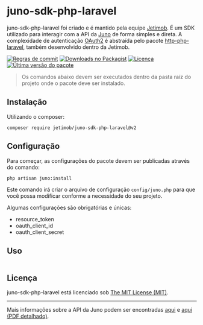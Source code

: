 juno-sdk-php-laravel
====================

juno-sdk-php-laravel foi criado e é mantido pela equipe [Jetimob](https://github.com/jetimob). É um SDK utilizado para
interagir com a API da [Juno](https://juno.com.br) de forma simples e direta. A complexidade de autenticação
[OAuth2](https://oauth.net/2/) é abstraída pelo pacote [http-php-laravel](https://github.com/jetimob/http-php-laravel/),
também desenvolvido dentro da Jetimob.

<a href="https://www.conventionalcommits.org/en/v1.0.0-beta.4"><img src="https://img.shields.io/badge/conventional%20commits-1.0.0beta.4-brightgreen.svg?style=flat-square&logo=git" alt="Regras de commit"></a>
<a href="https://packagist.org/packages/jetimob/juno-sdk-php-laravel"><img src="https://img.shields.io/packagist/dt/jetimob/juno-sdk-php-laravel?logo=packagist&logoColor=white&style=flat-square" alt="Downloads no Packagist"></a>
<a href="LICENSE"><img src="https://img.shields.io/badge/license-MIT-brightgreen?style=flat-square" alt="Licença"></a>
<a href="https://github.com/jetimob/juno-sdk-php-laravel/releases"><img src="https://img.shields.io/github/release/jetimob/juno-sdk-php-laravel?style=flat-square&color=brightgreen" alt="Última versão do pacote"></a>

> Os comandos abaixo devem ser executados dentro da pasta raíz do projeto onde o pacote deve ser instalado.

## Instalação

Utilizando o composer:

```shell
composer require jetimob/juno-sdk-php-laravel@v2
```

## Configuração

Para começar, as configurações do pacote devem ser publicadas através do comando:

````shell
php artisan juno:install
````

Este comando irá criar o arquivo de configuração `config/juno.php` para que você possa modificar conforme a necessidade
do seu projeto.

Algumas configurações são obrigatórias e únicas:

- resource_token
- oauth_client_id
- oauth_client_secret

## Uso

```php

```

## Licença

juno-sdk-php-laravel está licenciado sob [The MIT License (MIT)](LICENSE).

--- 
Mais informações sobre a API da Juno podem ser encontradas [aqui](https://dev.juno.com.br/api/v2) e [aqui (PDF detalhado)](https://dev.juno.com.br/junoAPI20Integration.pdf).
